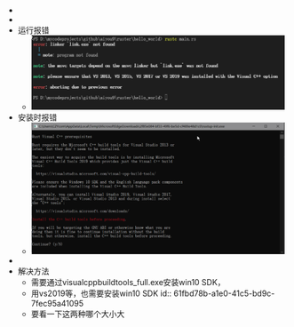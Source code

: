 -
-
- 运行报错
	- ![Snag_11d696.png](../assets/Snag_11d696_1643894608830_0.png)
- 安装时报错
	- ![Snag_11f5e6.png](../assets/Snag_11f5e6_1643894616293_0.png)
-
- 解决方法
	- 需要通过visualcppbuildtools_full.exe安装win10 SDK，
	- 用vs2019等，也需要安装win10 SDK
	  id:: 61fbd78b-a1e0-41c5-bd9c-7fec95a41095
	- 要看一下这两种哪个大小大